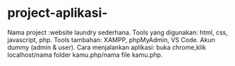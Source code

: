 ﻿# project-aplikasi-

Nama project :website laundry sederhana.
Tools yang digunakan: html, css, javascript, php.
Tools tambahan: XAMPP, phpMyAdmin, VS Code.
Akun dummy (admin & user).
Cara menjalankan aplikasi: buka chrome,klik localhost/nama folder kamu.php/nama file kamu.php.

